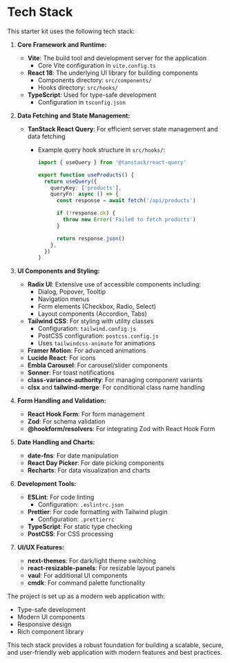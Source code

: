 # Tech Stack

This starter kit uses the following tech stack:

1. **Core Framework and Runtime:**

   - **Vite**: The build tool and development server for the application
     - Core Vite configuration in `vite.config.ts`
   - **React 18**: The underlying UI library for building components
     - Components directory: `src/components/`
     - Hooks directory: `src/hooks/`
   - **TypeScript**: Used for type-safe development
     - Configuration in `tsconfig.json`

2. **Data Fetching and State Management:**

   - **TanStack React Query**: For efficient server state management and data fetching

     - Example query hook structure in `src/hooks/`:

       ```typescript
       import { useQuery } from '@tanstack/react-query'

       export function useProducts() {
         return useQuery({
           queryKey: ['products'],
           queryFn: async () => {
             const response = await fetch('/api/products')

             if (!response.ok) {
               throw new Error('Failed to fetch products')
             }

             return response.json()
           },
         })
       }
       ```

3. **UI Components and Styling:**

   - **Radix UI**: Extensive use of accessible components including:
     - Dialog, Popover, Tooltip
     - Navigation menus
     - Form elements (Checkbox, Radio, Select)
     - Layout components (Accordion, Tabs)
   - **Tailwind CSS**: For styling with utility classes
     - Configuration: `tailwind.config.js`
     - PostCSS configuration: `postcss.config.js`
     - Uses `tailwindcss-animate` for animations
   - **Framer Motion**: For advanced animations
   - **Lucide React**: For icons
   - **Embla Carousel**: For carousel/slider components
   - **Sonner**: For toast notifications
   - **class-variance-authority**: For managing component variants
   - **clsx** and **tailwind-merge**: For conditional class name handling

4. **Form Handling and Validation:**

   - **React Hook Form**: For form management
   - **Zod**: For schema validation
   - **@hookform/resolvers**: For integrating Zod with React Hook Form

5. **Date Handling and Charts:**

   - **date-fns**: For date manipulation
   - **React Day Picker**: For date picking components
   - **Recharts**: For data visualization and charts

6. **Development Tools:**

   - **ESLint**: For code linting
     - Configuration: `.eslintrc.json`
   - **Prettier**: For code formatting with Tailwind plugin
     - Configuration: `.prettierrc`
   - **TypeScript**: For static type checking
   - **PostCSS**: For CSS processing

7. **UI/UX Features:**
   - **next-themes**: For dark/light theme switching
   - **react-resizable-panels**: For resizable layout panels
   - **vaul**: For additional UI components
   - **cmdk**: For command palette functionality

The project is set up as a modern web application with:

- Type-safe development
- Modern UI components
- Responsive design
- Rich component library

This tech stack provides a robust foundation for building a scalable, secure, and user-friendly web application with modern features and best practices.
